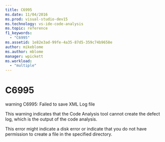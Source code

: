 ```yaml
---
title: C6995
ms.date: 11/04/2016
ms.prod: visual-studio-dev15
ms.technology: vs-ide-code-analysis
ms.topic: reference
f1_keywords:
  - "C6995"
ms.assetid: 1e82e3ad-99fe-4a35-87d5-359c74b9658e
author: mikeblome
ms.author: mblome
manager: wpickett
ms.workload:
  - "multiple"
---
```

# C6995
warning C6995: Failed to save XML Log file

 This warning indicates that the Code Analysis tool cannot create the defect log, which is the output of the code analysis.

 This error might indicate a disk error or indicate that you do not have permission to create a file in the specified directory.